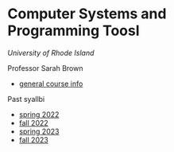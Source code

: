 # Computer Systems and Programming Toosl 

_University of Rhode Island_

Professor Sarah Brown

- [general course info](https://compsys-progtools.github.io/)

Past syallbi
- [spring 2022](https://introcompsys.github.io/spring2022/index.html)
- [fall 2022](https://introcompsys.github.io/fall2022/index.html)
- [spring 2023](https://introcompsys.github.io/spring2023/index.html)
- [fall 2023](https://introcompsys.github.io/fall2023/index.html)
<!--

**Here are some ideas to get you started:**

🙋‍♀️ A short introduction - what is your organization all about?
🌈 Contribution guidelines - how can the community get involved?
👩‍💻 Useful resources - where can the community find your docs? Is there anything else the community should know?
🍿 Fun facts - what does your team eat for breakfast?
🧙 Remember, you can do mighty things with the power of [Markdown](https://docs.github.com/github/writing-on-github/getting-started-with-writing-and-formatting-on-github/basic-writing-and-formatting-syntax)
-->
